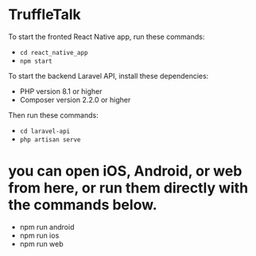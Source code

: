 # TruffleTalk
To start the fronted React Native app, run these commands:

- `cd react_native_app`
- `npm start`

To start the backend Laravel API, install these dependencies:
- PHP version 8.1 or higher
- Composer version 2.2.0 or higher

Then run these commands:
- `cd laravel-api`
- `php artisan serve`

# you can open iOS, Android, or web from here, or run them directly with the commands below.
- npm run android
- npm run ios
- npm run web